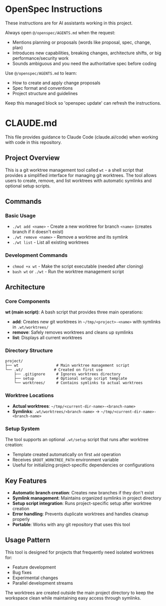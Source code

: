 <!-- OPENSPEC:START -->
# OpenSpec Instructions

These instructions are for AI assistants working in this project.

Always open `@/openspec/AGENTS.md` when the request:
- Mentions planning or proposals (words like proposal, spec, change, plan)
- Introduces new capabilities, breaking changes, architecture shifts, or big performance/security work
- Sounds ambiguous and you need the authoritative spec before coding

Use `@/openspec/AGENTS.md` to learn:
- How to create and apply change proposals
- Spec format and conventions
- Project structure and guidelines

Keep this managed block so 'openspec update' can refresh the instructions.

<!-- OPENSPEC:END -->

# CLAUDE.md

This file provides guidance to Claude Code (claude.ai/code) when working with code in this repository.

## Project Overview

This is a git worktree management tool called `wt` - a shell script that provides a simplified interface for managing git worktrees. The tool allows users to create, remove, and list worktrees with automatic symlinks and optional setup scripts.

## Commands

### Basic Usage
- `./wt add <name>` - Create a new worktree for branch `<name>` (creates branch if it doesn't exist)
- `./wt remove <name>` - Remove a worktree and its symlink
- `./wt list` - List all existing worktrees

### Development Commands
- `chmod +x wt` - Make the script executable (needed after cloning)
- `bash wt` or `./wt` - Run the worktree management script

## Architecture

### Core Components

**wt (main script)**: A bash script that provides three main operations:
- **add**: Creates new git worktrees in `~/tmp/<project>-<name>` with symlinks in `.wt/worktrees/`
- **remove**: Safely removes worktrees and cleans up symlinks
- **list**: Displays all current worktrees

### Directory Structure
```
project/
├── wt                 # Main worktree management script
└── .wt/              # Created on first use
    ├── .gitignore     # Ignores worktrees directory
    ├── setup          # Optional setup script template
    └── worktrees/     # Contains symlinks to actual worktrees
```

### Worktree Locations
- **Actual worktrees**: `~/tmp/<current-dir-name>-<branch-name>`
- **Symlinks**: `.wt/worktrees/<branch-name>` → `~/tmp/<current-dir-name>-<branch-name>`

### Setup System
The tool supports an optional `.wt/setup` script that runs after worktree creation:
- Template created automatically on first `add` operation
- Receives `$ROOT_WORKTREE_PATH` environment variable
- Useful for initializing project-specific dependencies or configurations

## Key Features

- **Automatic branch creation**: Creates new branches if they don't exist
- **Symlink management**: Maintains organized symlinks in project directory
- **Setup script integration**: Runs project-specific setup after worktree creation
- **Error handling**: Prevents duplicate worktrees and handles cleanup properly
- **Portable**: Works with any git repository that uses this tool

## Usage Pattern

This tool is designed for projects that frequently need isolated worktrees for:
- Feature development
- Bug fixes
- Experimental changes
- Parallel development streams

The worktrees are created outside the main project directory to keep the workspace clean while maintaining easy access through symlinks.